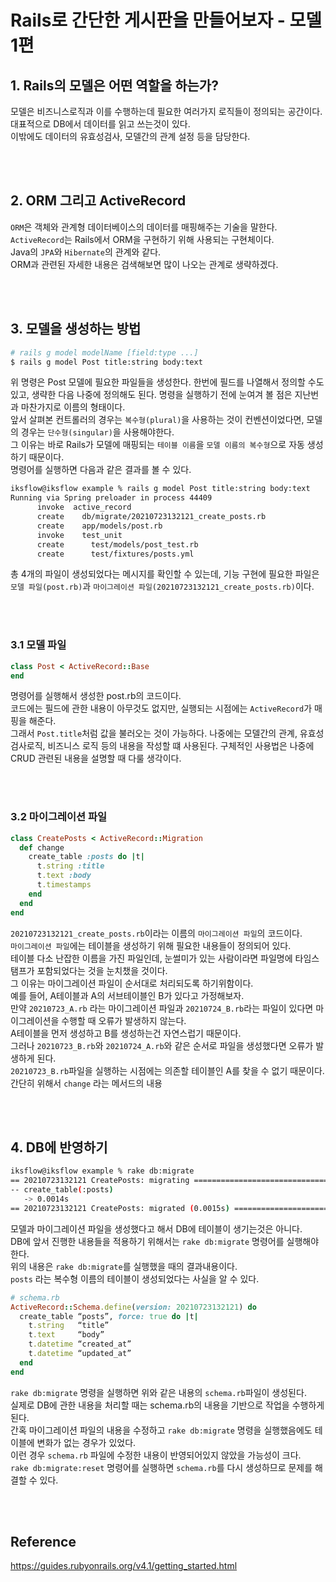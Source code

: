 # Rails로 간단한 게시판을 만들어보자 - 모델 1편

## 1. Rails의 모델은 어떤 역할을 하는가?
모델은 비즈니스로직과 이를 수행하는데 필요한 여러가지 로직들이 정의되는 공간이다.  
대표적으로 DB에서 데이터를 읽고 쓰는것이 있다.  
이밖에도 데이터의 유효성검사, 모델간의 관계 설정 등을 담당한다.  

<br></br>


## 2. ORM 그리고 ActiveRecord
`ORM`은 객체와 관계형 데이터베이스의 데이터를 매핑해주는 기술을 말한다.  
`ActiveRecord`는 Rails에서 ORM을 구현하기 위해 사용되는 구현체이다.  
Java의 `JPA`와 `Hibernate`의 관계와 같다.  
ORM과 관련된 자세한 내용은 검색해보면 많이 나오는 관계로 생략하겠다.  

<br></br>


## 3. 모델을 생성하는 방법
```sh
# rails g model modelName [field:type ...]
$ rails g model Post title:string body:text
```
위 명령은 Post 모델에 필요한 파일들을 생성한다.
한번에 필드를 나열해서 정의할 수도 있고, 생략한 다음 나중에 정의해도 된다.
명령을 실행하기 전에 눈여겨 볼 점은 지난번과 마찬가지로 이름의 형태이다.  
앞서 살펴본 컨트롤러의 경우는 `복수형(plural)`을 사용하는 것이 컨벤션이었다면, 모델의 경우는 `단수형(singular)`을 사용해야한다.  
그 이유는 바로 Rails가 모델에 매핑되는 `테이블 이름`을 `모델 이름의 복수형`으로 자동 생성하기 때문이다.  
명령어를 실행하면 다음과 같은 결과를 볼 수 있다.

```sh
iksflow@iksflow example % rails g model Post title:string body:text
Running via Spring preloader in process 44409
      invoke  active_record
      create    db/migrate/20210723132121_create_posts.rb
      create    app/models/post.rb
      invoke    test_unit
      create      test/models/post_test.rb
      create      test/fixtures/posts.yml
```
총 4개의 파일이 생성되었다는 메시지를 확인할 수 있는데, 기능 구현에 필요한 파일은 `모델 파일(post.rb)`과 `마이그레이션 파일(20210723132121_create_posts.rb)`이다.  

<br></br>


### 3.1 모델 파일
```rb
class Post < ActiveRecord::Base
end
```
명령어를 실행해서 생성한 post.rb의 코드이다.  
코드에는 필드에 관한 내용이 아무것도 없지만, 실행되는 시점에는 `ActiveRecord`가 매핑을 해준다.  
그래서 `Post.title`처럼 값을 불러오는 것이 가능하다.
나중에는 모델간의 관계, 유효성 검사로직, 비즈니스 로직 등의 내용을 작성할 떄 사용된다.
구체적인 사용법은 나중에 CRUD 관련된 내용을 설명할 때 다룰 생각이다.  

<br></br>


### 3.2 마이그레이션 파일
```rb
class CreatePosts < ActiveRecord::Migration
  def change
    create_table :posts do |t|
      t.string :title
      t.text :body
      t.timestamps
    end
  end
end
```
`20210723132121_create_posts.rb`이라는 이름의 `마이그레이션 파일`의 코드이다.  
`마이그레이션 파일`에는 테이블을 생성하기 위해 필요한 내용들이 정의되어 있다.  
테이블
다소 난잡한 이름을 가진 파일인데, 눈썰미가 있는 사람이라면 파일명에 타임스탬프가 포함되었다는 것을 눈치챘을 것이다.  
그 이유는 마이그레이션 파일이 순서대로 처리되도록 하기위함이다.  
예를 들어, A테이블과 A의 서브테이블인 B가 있다고 가정해보자.  
만약 `20210723_A.rb` 라는 마이그레이션 파일과 `20210724_B.rb`라는 파일이 있다면 마이그레이션을 수행할 때 오류가 발생하지 않는다.  
A테이블을 먼저 생성하고 B를 생성하는건 자연스럽기 때문이다.  
그러나 `20210723_B.rb`와 `20210724_A.rb`와 같은 순서로 파일을 생성했다면 오류가 발생하게 된다.  
`20210723_B.rb`파일을 실행하는 시점에는 의존할 테이블인 A를 찾을 수 없기 때문이다.  
간단히  위해서 `change` 라는 메서드의 내용

<br></br>


## 4. DB에 반영하기
```sh
iksflow@iksflow example % rake db:migrate
== 20210723132121 CreatePosts: migrating ======================================
-- create_table(:posts)
   -> 0.0014s
== 20210723132121 CreatePosts: migrated (0.0015s) =============================
```
모델과 마이그레이션 파일을 생성했다고 해서 DB에 테이블이 생기는것은 아니다.  
DB에 앞서 진행한 내용들을 적용하기 위해서는 `rake db:migrate` 명령어를 실행해야한다.  
위의 내용은 `rake db:migrate`를 실행했을 때의 결과내용이다.  
`posts` 라는 복수형 이름의 테이블이 생성되었다는 사실을 알 수 있다.  

```rb
# schema.rb
ActiveRecord::Schema.define(version: 20210723132121) do
  create_table “posts”, force: true do |t|
    t.string   “title”
    t.text     “body”
    t.datetime “created_at”
    t.datetime “updated_at”
  end
end
```

`rake db:migrate` 명령을 실행하면 위와 같은 내용의 `schema.rb`파일이 생성된다.  
실제로 DB에 관한 내용을 처리할 때는 schema.rb의 내용을 기반으로 작업을 수행하게 된다.  
간혹 마이그레이션 파일의 내용을 수정하고 `rake db:migrate` 명령을 실행했음에도 테이블에 변화가 없는 경우가 있었다.  
이런 경우 `schema.rb` 파일에 수정한 내용이 반영되어있지 않았을 가능성이 크다.  
`rake db:migrate:reset` 명령어를 실행하면 `schema.rb`를 다시 생성하므로 문제를 해결할 수 있다.

<br></br>


## Reference
https://guides.rubyonrails.org/v4.1/getting_started.html